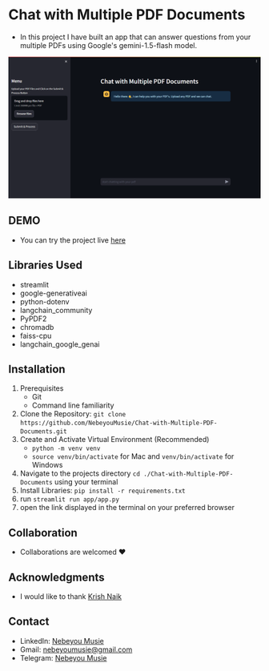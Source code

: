 # Chat with Multiple PDF Documents
 - In this project I have built an app that can answer questions from your multiple PDFs using Google's gemini-1.5-flash model.

![Competitive Ads Analysis App Image](./images/chat%20with%20pdf%20image.png)

## DEMO
 - You can try the project live [here](https://8501-01j0bv4h1g771v2shtqjfpr66t.cloudspaces.litng.ai/)

## Libraries Used
 - streamlit
 - google-generativeai
 - python-dotenv
 - langchain_community
 - PyPDF2
 - chromadb
 - faiss-cpu
 - langchain_google_genai

## Installation
 1. Prerequisites
    - Git
    - Command line familiarity
 2. Clone the Repository: `git clone https://github.com/NebeyouMusie/Chat-with-Multiple-PDF-Documents.git`
 3. Create and Activate Virtual Environment (Recommended)
    - `python -m venv venv`
    - `source venv/bin/activate` for Mac and `venv/bin/activate` for Windows
 4. Navigate to the projects directory `cd ./Chat-with-Multiple-PDF-Documents` using your terminal
 5. Install Libraries: `pip install -r requirements.txt`
 6. run `streamlit run app/app.py`
 7. open the link displayed in the terminal on your preferred browser

## Collaboration
- Collaborations are welcomed ❤️

## Acknowledgments
 - I would like to thank [Krish Naik](https://www.youtube.com/@krishnaik06)
   
## Contact
 - LinkedIn: [Nebeyou Musie](https://www.linkedin.com/in/nebeyou-musie)
 - Gmail: nebeyoumusie@gmail.com
 - Telegram: [Nebeyou Musie](https://t.me/NebeyouMusie)